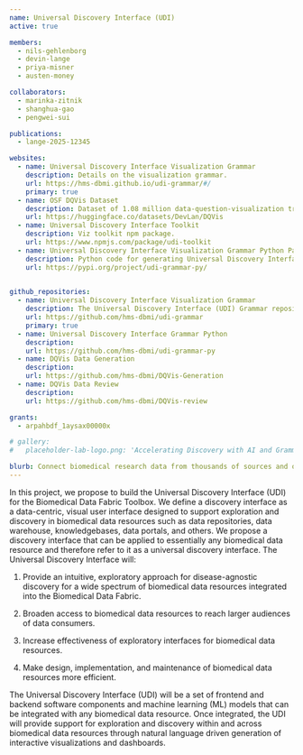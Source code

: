 ```yaml
---
name: Universal Discovery Interface (UDI)
active: true

members:
  - nils-gehlenborg
  - devin-lange
  - priya-misner
  - austen-money

collaborators:
  - marinka-zitnik
  - shanghua-gao
  - pengwei-sui

publications:
  - lange-2025-12345

websites:
  - name: Universal Discovery Interface Visualization Grammar
    description: Details on the visualization grammar.
    url: https://hms-dbmi.github.io/udi-grammar/#/
    primary: true
  - name: OSF DQVis Dataset
    description: Dataset of 1.08 million data-question-visualization triplets and 11.4 thousand two-step question samples.
    url: https://huggingface.co/datasets/DevLan/DQVis
  - name: Universal Discovery Interface Toolkit
    description: Viz toolkit npm package.
    url: https://www.npmjs.com/package/udi-toolkit 
  - name: Universal Discovery Interface Visualization Grammar Python Package
    description: Python code for generating Universal Discovery Interface (UDI) specifications.
    url: https://pypi.org/project/udi-grammar-py/
  

github_repositories:
  - name: Universal Discovery Interface Visualization Grammar
    description: The Universal Discovery Interface (UDI) Grammar repository includes TypeScript type definitions, a frontend visualization component for rendering UDI specifications, and a website with examples and a live editor.
    url: https://github.com/hms-dbmi/udi-grammar
    primary: true
  - name: Universal Discovery Interface Grammar Python
    description:
    url: https://github.com/hms-dbmi/udi-grammar-py
  - name: DQVis Data Generation
    description:
    url: https://github.com/hms-dbmi/DQVis-Generation
  - name: DQVis Data Review
    description:
    url: https://github.com/hms-dbmi/DQVis-review

grants:
  - arpahbdf_1aysax00000x

# gallery:
#   placeholder-lab-logo.png: 'Accelerating Discovery with AI and Grammar-based Visual Exploration Interfaces for Biomedical Data Repositories'

blurb: Connect biomedical research data from thousands of sources and overcome barriers caused by incompatible data dialects.
---
```


In this project, we propose to build the Universal Discovery Interface (UDI) for the Biomedical Data Fabric Toolbox. We define a discovery interface as a data-centric, visual user interface designed to support exploration and discovery in biomedical data resources such as data repositories, data warehouse, knowledgebases, data portals, and others. We propose a discovery interface that can be applied to essentially any biomedical data resource and therefore refer to it as a universal discovery interface. The Universal Discovery Interface will:

  1) Provide an intuitive, exploratory approach for disease-agnostic discovery for a wide spectrum of biomedical data resources integrated into the Biomedical Data Fabric.

  2) Broaden access to biomedical data resources to reach larger audiences of data consumers.

  3) Increase effectiveness of exploratory interfaces for biomedical data resources.

  4) Make design, implementation, and maintenance of biomedical data resources more efficient.

The Universal Discovery Interface (UDI) will be a set of frontend and backend software components and machine learning (ML) models that can be integrated with any biomedical data resource. Once integrated, the UDI will provide support for exploration and discovery within and across biomedical data resources through natural language driven generation of interactive visualizations and dashboards.
